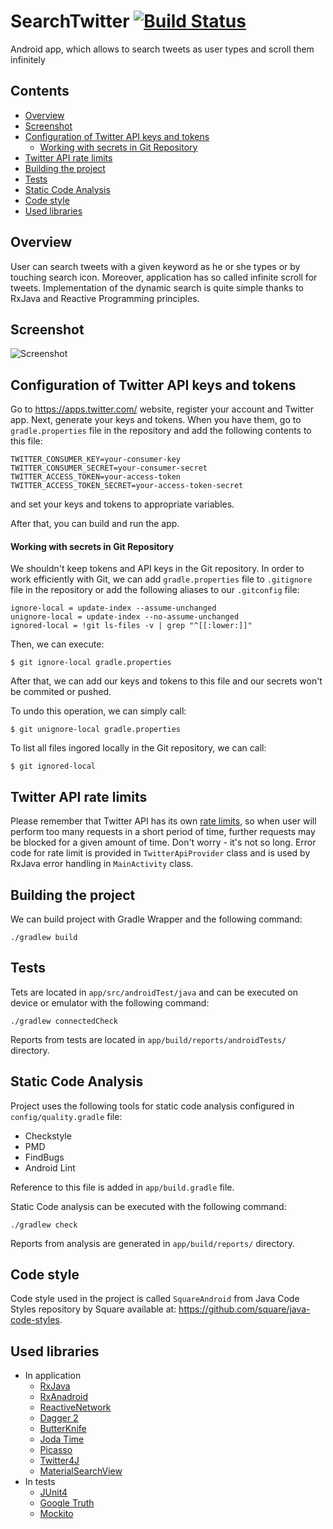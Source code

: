 SearchTwitter [![Build Status](https://travis-ci.org/pwittchen/SearchTwitter.svg)](https://travis-ci.org/pwittchen/SearchTwitter)
=============
Android app, which allows to search tweets as user types and scroll them infinitely

Contents
--------

- [Overview](#overview)
- [Screenshot](#screenshot)
- [Configuration of Twitter API keys and tokens](#configuration-of-twitter-api-keys-and-tokens)
  - [Working with secrets in Git Repository](#working-with-secrets-in-git-repository)
- [Twitter API rate limits](#twitter-api-rate-limits)
- [Building the project](#building-the-project)
- [Tests](#tests)
- [Static Code Analysis](#static-code-analysis)
- [Code style](#code-style)
- [Used libraries](#used-libraries)

Overview
--------

User can search tweets with a given keyword as he or she types or by touching search icon. Moreover, application has so called infinite scroll for tweets. Implementation of the dynamic search is quite simple thanks to RxJava and Reactive Programming principles.

Screenshot
----------

![Screenshot](https://raw.githubusercontent.com/pwittchen/SearchTwitter/master/images/screenshot.png)

Configuration of Twitter API keys and tokens
--------------------------------------------

Go to https://apps.twitter.com/ website, register your account and Twitter app. Next, generate your keys and tokens.
When you have them, go to `gradle.properties` file in the repository
and add the following contents to this file:

```
TWITTER_CONSUMER_KEY=your-consumer-key
TWITTER_CONSUMER_SECRET=your-consumer-secret
TWITTER_ACCESS_TOKEN=your-access-token
TWITTER_ACCESS_TOKEN_SECRET=your-access-token-secret
```

and set your keys and tokens to appropriate variables.

After that, you can build and run the app.

#### Working with secrets in Git Repository

We shouldn't keep tokens and API keys in the Git repository. In order to work efficiently with Git, we can add `gradle.properties` file to `.gitignore` file in the repository or add the following aliases to our `.gitconfig` file:

```
ignore-local = update-index --assume-unchanged
unignore-local = update-index --no-assume-unchanged
ignored-local = !git ls-files -v | grep "^[[:lower:]]"
```

Then, we can execute:
```
$ git ignore-local gradle.properties
```
After that, we can add our keys and tokens to this file and our secrets won't be commited or pushed.

To undo this operation, we can simply call:
```
$ git unignore-local gradle.properties
```
To list all files ingored locally in the Git repository, we can call:
```
$ git ignored-local
```

Twitter API rate limits
-----------------------

Please remember that Twitter API has its own [rate limits](https://dev.twitter.com/rest/public/rate-limiting), so when user will perform too many requests in a short period of time, further requests may be blocked for a given amount of time. Don't worry - it's not so long. Error code for rate limit is provided in `TwitterApiProvider` class and is used by RxJava error handling in `MainActivity` class.

Building the project
--------------------

We can build project with Gradle Wrapper and the following command:

```
./gradlew build
```

Tests
-----

Tets are located in `app/src/androidTest/java` and can be executed on device or emulator with the following command:

```
./gradlew connectedCheck
```

Reports from tests are located in `app/build/reports/androidTests/` directory.

Static Code Analysis
--------------------

Project uses the following tools for static code analysis configured in `config/quality.gradle`
file:
- Checkstyle
- PMD
- FindBugs
- Android Lint

Reference to this file is added in `app/build.gradle` file.

Static Code analysis can be executed with the following command:

```
./gradlew check
```

Reports from analysis are generated in `app/build/reports/` directory.

Code style
----------

Code style used in the project is called `SquareAndroid` from Java Code Styles repository by Square available at: https://github.com/square/java-code-styles.

Used libraries
--------------
- In application
  - [RxJava](https://github.com/ReactiveX/RxJava)
  - [RxAnadroid](https://github.com/ReactiveX/RxAndroid)
  - [ReactiveNetwork](https://github.com/pwittchen/ReactiveNetwork)
  - [Dagger 2](https://github.com/google/dagger)
  - [ButterKnife](https://github.com/JakeWharton/butterknife)
  - [Joda Time](https://github.com/JodaOrg/joda-time)
  - [Picasso](https://github.com/square/picasso)
  - [Twitter4J](https://github.com/yusuke/twitter4j)
  - [MaterialSearchView](https://github.com/MiguelCatalan/MaterialSearchView)
- In tests
  - [JUnit4](https://github.com/junit-team/junit)
  - [Google Truth](https://github.com/google/truth)
  - [Mockito](https://github.com/mockito/mockito)
